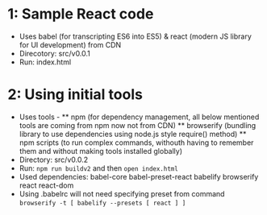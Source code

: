 1: Sample React code
====================
* Uses babel (for transcripting ES6 into ES5) & react (modern JS library for UI development) from CDN
* Direcotory: src/v0.0.1
* Run: index.html

2: Using initial tools
======================
* Uses tools -
** npm (for dependency management, all below mentioned tools are coming from npm now not from CDN)
** browserify (bundling library to use dependencies using node.js style require() method)
** npm scripts (to run complex commands, withouth having to remember them and without making tools installed globally)
* Directory: src/v0.0.2
* Run: `npm run buildv2` and then `open index.html`
* Used dependencies: babel-core babel-preset-react babelify browserify react react-dom
* Using .babelrc will not need specifying preset from command `browserify -t [ babelify --presets [ react ] ]`
